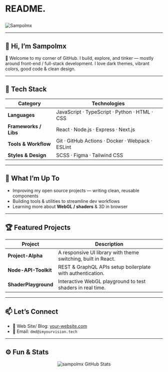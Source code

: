 # README.<p align="center">
  <img src="https://img.shields.io/badge/Sampolmx-🐉-fontcolor=F8F8F2&logo=github&logoColor=6272A4&color=44475A" alt="Sampolmx"/>  
</p>

---

## 🎨 Hi, I’m **Sampolmx**

👋 Welcome to my corner of GitHub. I build, explore, and tinker — mostly around front-end / full-stack development. I love dark themes, vibrant colors, good code & clean design.  

---

## 🔧 Tech Stack

| Category | Technologies |
|----------|---------------|
| **Languages** | JavaScript · TypeScript · Python · HTML · CSS |
| **Frameworks / Libs** | React · Node.js · Express · Next.js |
| **Tools & Workflow** | Git · GitHub Actions · Docker · Webpack · ESLint |
| **Styles & Design** | SCSS · Figma · Tailwind CSS |

---

## 🚀 What I’m Up To

- Improving my open source projects — writing clean, reusable components  
- Building tools & utilities to streamline dev workflows  
- Learning more about **WebGL / shaders** & 3D in browser  

---

## 🏆 Featured Projects

| Project | Description |
|---------|-------------|
| **Project-Alpha** | A responsive UI library with theme switching, built in React. |
| **Node-API-Toolkit** | REST & GraphQL APIs setup boilerplate with authentication. |
| **ShaderPlayground** | Interactive WebGL playground to test shaders in real time. |

---

## 📫 Let’s Connect

- 📄 Web Site/ Blog: [your-website.com](https://dmdsmartketing.com)  
- 📧 Email: `dmd@imyourvision.tech`   

---

## ⚙️ Fun & Stats

<p align="center">
  <img src="https://github-readme-stats.vercel.app/api?username=sampolmx&show_icons=true&theme=dracula" alt="sampolmx GitHub Stats" />
</p>
